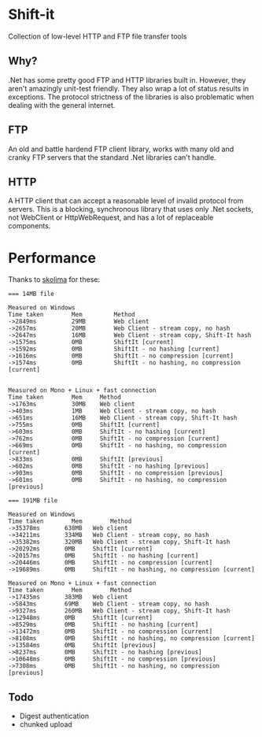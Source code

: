 Shift-it
========

Collection of low-level HTTP and FTP file transfer tools

Why?
-----
.Net has some pretty good FTP and HTTP libraries built in. However, they aren't amazingly unit-test friendly. They also wrap a lot of status results in exceptions.
The protocol strictness of the libraries is also problematic when dealing with the general internet.

FTP
-----
An old and battle hardend FTP client library, works with many
old and cranky FTP servers that the standard .Net libraries can't handle.

HTTP
----
A HTTP client that can accept a reasonable level of invalid protocol from servers.
This is a blocking, synchronous library that uses only .Net sockets, not WebClient or HttpWebRequest, and has a lot of replaceable components.

Performance
===========
Thanks to [skolima](https://github.com/skolima) for these:

```
=== 14MB file

Measured on Windows
Time taken        Mem         Method
->2849ms          29MB        Web client
->2657ms          20MB        Web Client - stream copy, no hash
->2647ms          16MB        Web Client - stream copy, Shift-It hash
->1575ms          0MB         ShiftIt [current]
->1592ms          0MB         ShiftIt - no hashing [current]
->1616ms          0MB         ShiftIt - no compression [current]
->1574ms          0MB         ShiftIt - no hashing, no compression [current]


Measured on Mono + Linux + fast connection
Time taken        Mem     Method
->1763ms          30MB    Web client
->403ms           1MB     Web Client - stream copy, no hash
->651ms           16MB    Web Client - stream copy, Shift-It hash
->755ms           0MB     ShiftIt [current]
->603ms           0MB     ShiftIt - no hashing [current]
->762ms           0MB     ShiftIt - no compression [current]
->669ms           0MB     ShiftIt - no hashing, no compression [current]
->833ms           0MB     ShiftIt [previous]
->602ms           0MB     ShiftIt - no hashing [previous]
->903ms           0MB     ShiftIt - no compression [previous]
->601ms           0MB     ShiftIt - no hashing, no compression [previous]

=== 191MB file

Measured on Windows
Time taken        Mem        Method
->35378ms       638MB   Web client
->34211ms       334MB   Web Client - stream copy, no hash
->35382ms       320MB   Web Client - stream copy, Shift-It hash
->20292ms       0MB     ShiftIt [current]
->20157ms       0MB     ShiftIt - no hashing [current]
->20446ms       0MB     ShiftIt - no compression [current]
->19689ms       0MB     ShiftIt - no hashing, no compression [current]

Measured on Mono + Linux + fast connection
Time taken        Mem        Method
->17435ms       383MB   Web client
->5843ms        69MB    Web Client - stream copy, no hash
->9327ms        260MB   Web Client - stream copy, Shift-It hash
->12948ms       0MB     ShiftIt [current]
->8529ms        0MB     ShiftIt - no hashing [current]
->13472ms       0MB     ShiftIt - no compression [current]
->8108ms        0MB     ShiftIt - no hashing, no compression [current]
->13584ms       0MB     ShiftIt [previous]
->8237ms        0MB     ShiftIt - no hashing [previous]
->10648ms       0MB     ShiftIt - no compression [previous]
->7308ms        0MB     ShiftIt - no hashing, no compression [previous]
```

Todo
-----
* Digest authentication
* chunked upload


